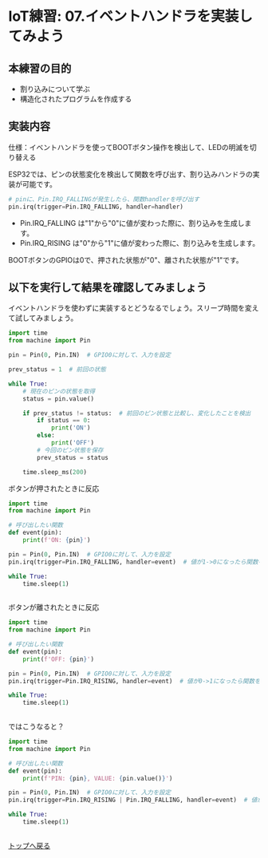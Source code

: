 # IoT練習: 07.イベントハンドラを実装してみよう

## 本練習の目的

- 割り込みについて学ぶ
- 構造化されたプログラムを作成する

## 実装内容

仕様：イベントハンドラを使ってBOOTボタン操作を検出して、LEDの明滅を切り替える

ESP32では、ピンの状態変化を検出して関数を呼び出す、割り込みハンドラの実装が可能です。

```python
# pinに、Pin.IRQ_FALLINGが発生したら、関数handlerを呼び出す
pin.irq(trigger=Pin.IRQ_FALLING, handler=handler) 
```

- Pin.IRQ_FALLING は"1"から"0"に値が変わった際に、割り込みを生成します。
- Pin.IRQ_RISING は"0"から"1"に値が変わった際に、割り込みを生成します。

BOOTボタンのGPIOは0で、押された状態が"0"、離された状態が"1"です。

## 以下を実行して結果を確認してみましょう

イベントハンドラを使わずに実装するとどうなるでしょう。スリープ時間を変えて試してみましょう。

```python
import time
from machine import Pin

pin = Pin(0, Pin.IN)  # GPIO0に対して、入力を設定

prev_status = 1  # 前回の状態

while True:
    # 現在のピンの状態を取得
    status = pin.value()

    if prev_status != status:  # 前回のピン状態と比較し、変化したことを検出
        if status == 0:
            print('ON')
        else:
            print('OFF')
        # 今回のピン状態を保存
        prev_status = status

    time.sleep_ms(200)

```

ボタンが押されたときに反応

```python
import time
from machine import Pin

# 呼び出したい関数
def event(pin):
    print(f'ON: {pin}')

pin = Pin(0, Pin.IN)  # GPIO0に対して、入力を設定
pin.irq(trigger=Pin.IRQ_FALLING, handler=event)  # 値が1->0になったら関数を呼び出し

while True:
    time.sleep(1)
 
```

ボタンが離されたときに反応

```python
import time
from machine import Pin

# 呼び出したい関数
def event(pin):
    print(f'OFF: {pin}')

pin = Pin(0, Pin.IN)  # GPIO0に対して、入力を設定
pin.irq(trigger=Pin.IRQ_RISING, handler=event)  # 値が0->1になったら関数を呼び出し

while True:
    time.sleep(1)
 
```

ではこうなると？

```python
import time
from machine import Pin

# 呼び出したい関数
def event(pin):
    print(f'PIN: {pin}, VALUE: {pin.value()}')

pin = Pin(0, Pin.IN)  # GPIO0に対して、入力を設定
pin.irq(trigger=Pin.IRQ_RISING | Pin.IRQ_FALLING, handler=event)  # 値が0->1になったら関数を呼び出し

while True:
    time.sleep(1)
 
```

[トップへ戻る](../README.md)
